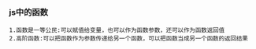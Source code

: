 ### js中的函数
    1.函数是一等公民:可以赋值给变量，也可以作为函数参数，还可以作为函数返回值
    2.高阶函数:可以把函数作为参数传递给另一个函数，可以把函数当成另一个函数的返回结果